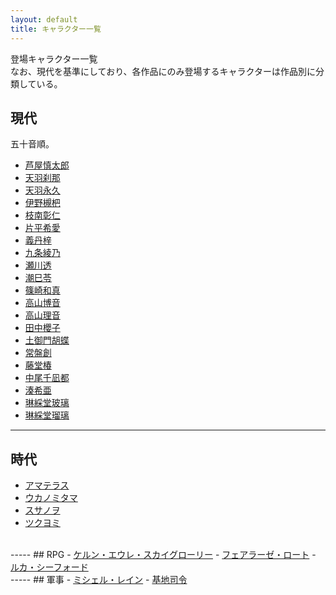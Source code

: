 ```yaml
---
layout: default
title: キャラクター一覧
---
```

登場キャラクター一覧<br>
なお、現代を基準にしており、各作品にのみ登場するキャラクターは作品別に分類している。

## 現代
五十音順。<br>

- <a href = "">芦屋慎太郎</a>
- <a href = "">天羽刹那</a>
- <a href = "">天羽永久</a>
- <a href = "">伊野槻杷</a>
- <a href = "">枝南彰仁</a>
- <a href = "">片平希愛</a>
- <a href = "">義丹梓</a>
- <a href = "">九条綾乃</a>
- <a href = "">瀬川透</a>
- <a href = "">潮巳苓</a>
- <a href = "">篠崎和真</a>
- <a href = "">高山博音</a>
- <a href = "">高山理音</a>
- <a href = "">田中櫻子</a>
- <a href = "">土御門胡蝶</a>
- <a href = "">常盤創</a>
- <a href = "">藤堂椿</a>
- <a href = "">中尾千凪都</a>
- <a href = "">湊希亜</a>
- <a href = "">琳綵堂玻璃</a>
- <a href = "">琳綵堂瑠璃</a>

-----
## 時代
- <a href = "">アマテラス</a>
- <a href = "">ウカノミタマ</a>
- <a href = "">スサノヲ</a>
- <a href = "">ツクヨミ</a>
<br>
-----
## RPG
- <a href = "">ケルン・エウレ・スカイグローリー</a>
- <a href = "">フェアラーゼ・ロート</a>
- <a href = "">ルカ・シーフォード</a>
<br>
-----
## 軍事
- <a href = "">ミシェル・レイン</a>
- <a href = "">基地司令</a>



